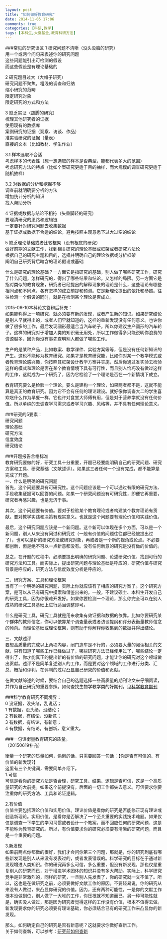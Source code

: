 ```yaml
---
layout: post
title: "如何做好教育研究"
date: 2014-11-05 17:06
comments: true
categories: [科研,教学]
tags: [本科生,大夏基金,教育科研方法]
---
```

###常见的研究误区
1 研究问题不清晰（没头没脑的研究）  
用一个或两个问句来表述你的研究问题  
这些问题能引出可检测的假设  
而这些假设是有理论基础的  

2 研究题目过大（大帽子研究）  
研究问题不聚焦，粗浅的调查和归纳  
缩小研究的范畴  
限定研究对象  
限定研究的方式和方法  

3 缺乏实证（跛脚的研究）  
梳理其他研究者的证据  
使用现有的数据库  
案例研究的证据（观察、访谈、作品）  
准实验研究的证据（量表）  
直接的文本（比如教材、学生作业）  

3.1 样本选取不合适  
考虑样本的代表性（想一想选取的样本是否典型，能都代表多大的范围）  
考虑研究方法的特点（比如个案研究更适于目的抽样，而大规模的调查研究更适于随机抽样）  

3.2 对数据的分析和挖掘不够  
调查前就明确要分析的方法  
增加统计分析的知识  
找人帮助分析  

4 证据或数据与结论不相符（头重脚轻的研究）  
要理清研究的思路和逻辑链  
一定要针对研究问题去收集数据  
基于证据或数据下合适的结论，避免按照主观意愿下过大过空的结论  

5 缺乏理论基础或者比较框架（没有根底的研究）  
做好前期的文献工作，找到相关研究的理论基础或框架或者研究方法论  
根据自己的研究主题和目的，选择并明确自己的理论依据或分析框架  
阐明自己研究背后暗含的理论假设或基础  

什么是研究的理论基础？一方面它是指研究的基础，别人做了哪些研究工作，研究了什么问题，怎样研究的，得出了哪些结果和结论，又怎样的局限。另一方面它是指对类似的教育现象，研究者已经提出的解释现象的理论是什么，这些理论有哪些相同点和不同点，各有怎样的成立前提和预测。它是新理论提出的依托和参照。往往检测一个假设的同时，就是在检测某个理论是否成立。    

2015-06-10本科论文答辩后补充：  
如果能称得上一项研究，就必须要有新的发现，或者产生新的知识。如果研究结论是别人早就得出的，或者人们早就知道的，这样的重新发现没有任何意义。也许你做了很多的工作，最后发现圆形最适合当汽车轮子，所以你建议生产圆形的汽车轮子。这样的研究对于增加人类的知识毫无用处，所以工作做得多只能说明你浪费的资源越多，因为你没有事先查明别人都做了哪些工作。  

生产的是某种产品，比如教案、教学课件、实验方案等等，但是没有任何新知识的产生。这也不能称为教育研究。如果才是教育研究能，比如你对某一个教学模式或者教育理论感兴趣，你按照其框架设计教学方案并实施，然后你通过准实验去检验这样的模式和理论是否在某个教育情境下具有可行性，而且别人恰巧没有做过这样的工作，这就成为一个研究了，因为它检验了一个理论是否在一个新情境下成立。  

教育研究要么是检验一个理论，要么是建构一个理论，如果两者都不是，这就不能算是真正的教育研究。因为它不会有任何的理论建设。就好像你调查大二的学生喜欢吃什么作为早餐一样，它也许对食堂大师傅有用，但是对于营养学就没有任何价值。所以单纯的去调查学习需求或者学习兴趣、风格等，并不具有任何理论意义。

###研究的5要素：  
研究问题  
理论基础  
研究方法  
信度效度  
研究结论  

###开题报告合格标准  
教育研究要做的好，研究工具十分重要，开题已经要能明确自己的研究问题、研究方案和工具、研究基础（文献述评）。如果这三者任何一个没有完成，都不能算是完成了开题。  
一、什么是明确的研究问题   
首先，这个问题要具有可研究性。这个问题应该是一个可以通过有限的研究方法、手段收集证据可以回答的问题。如果一个研究问题没有可研究性，即便它再重要，研究者再感兴趣，也是无济于事。  

其次，这个问题要有价值。要对于检验某个教育理论或者构建某个教育理论有贡献。要对教学实践和决策有现实意义。也就是这个问题要有理论价值和实践价值。  

最后，这个研究问题应该是一个新问题。这个新可以体现在多个方面，可以是一个新问题，别人从来没有问过和研究过（一般有价值的问题往往都已经被提出过了），也可以是新的研究方法或研究对象，再或者是一个新的视角或论点。不必要都创新，但是绝不可以一点新意都没有。没有任何新意的研究是没有做的价值的。  

总之，在开题的过程中，必须要提出明确的研究问题、论述研究价值、找到可行的研究方法和工具。而实际上，提出研究问题与理论基础是呼应的，研究价值与研究背景是呼应的，研究方法与信度效度分析是呼应的。 

二、研究方案、工具和理论框架  
当有了一个明确的研究问题，实际上你就应该有了相应的研究方案了。这个研究方案，是可以从已有研究中摸索和借鉴出来的。一般，不建议硕士、本科生开发自己的研究工具，因为你很难开发好。如果你要检测一个理论，那么你完全可以在别人成熟的研究工具基础上进行适当调整即可。

什么是研究工具，研究工具就是用来收集有效证据和数据的依靠。比如你要研究某个群体的教师信念，你可以依靠某个调查量表或者访谈提纲和评分表衡量教师信念的倾向。而理论基础或理论框架，则有助于你解释你收集到的数据并得出结论。  

三、文献述评  
要想高质量的完成以上两项内容，闭门造车是不行的，必须要大量的阅读相关的文献，只有知道了哪些工作已经做过了，哪些研究方法已经使用过了，哪些结论一定得出了，你才能真正的提出新的有价值的研究问题，才能让你的研究对这个领域做出贡献。述评不是简单复述别人的工作，而是要对这个领域的工作进行分类、汇总、概括和评判，在评判的过程凸显自己研究的价值和贡献。  

在做文献综述的时候，要结合自己的选题选择一些高质量的期刊论文来仔细阅读，并作为自己研究的重要参照。如何查找生物学教学类的好期刊，见[科学教育期刊](http://zhangchunlei.com/blog/2015/09/30/science-education-journals/)  

###科学教育研究不同境界：  
0 没证据，没头绪，乱说话；  
1 有数据，没头绪，没结论；  
2 有数据，有结论，没新意；  
3 有数据，有结论，有新意；  
4 有数据，有结论，有创新，意义重大。  

###一句话衡量教育研究的质量。  
（20150619补充）  

衡量一个研究的质量如何，偷懒的话，只需要回答一句话：【你是否有可信的、有价值的新发现?】  
这里有三个关键词，需要简单介绍下。  
1.可信  
可信是看你的研究方法是否合理，研究工具、结果、逻辑是否可信，这是一个高质量研究的大前提。如果这个前提没有，后面的一切工作都失去意义。可信要求你要注重你的研究方法、工具和论证逻辑。  

2.有价值  
价值主要包括理论价值和实用价值。理论价值是看你的研究是否能修正现有理论或创造新理论。实用价值，是看你是否解决了一个至关重要的实践技术难题。如果仅仅是调查一下学生的学习习惯或者设计一个教案，而不回应任何的研究问题，这是不能称为教育研究的。所以，有价值要求你的研究必须要有清晰的研究问题，而且是一个重要的问题。  

3.新发现  
如果前两点你都做的很好，我们才会问你第三个问题，那就是，你的研究到底有哪些新发现是别人从来没有发表过的，或者发表错误的。科学研究的目标在于通过新发现增进人类知识。你的研究再多么可信，多么重要，但没有新发现，那也仅是重复别人的研究而已，对于增进学术团体的知识并没有多大帮助。实际上，科学研究竞争是非常激烈的，同样的研究，一旦别人先发表了，你的研究就一文不值了。所以，这也是在做研究之前，必须要做好文献工作的原因。不要轻易说，你的研究从来没有人做过，来凸显你研究的价值。因为，还有两种可能性，一是你的文献工作根本没做到位，别人做了一大堆的工作，你压根就不知道而已。另一种可能性就是，确实没人做过，那是因为研究者觉得这样的工作没有价值，根本不值得去做。新发现要求你的研究必须要有理论基础，你必须结合已有的研究工作来凸显你的新发现。  

那么，如何确定自己的研究是否有新意呢？这就要求你做好查新工作。  
关于如何查新，可以参考：[研究前如何查新](http://zhangchunlei.com/blog/2015/01/29/information-search/)  